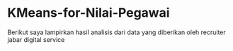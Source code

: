 # KMeans-for-Nilai-Pegawai
Berikut saya lampirkan hasil analisis dari data yang diberikan oleh recruiter jabar digital service
